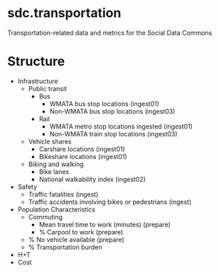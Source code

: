 # sdc.transportation
Transportation-related data and metrics for the Social Data Commons

# Structure

* Infrastructure
  * Public transit
    * Bus
      * WMATA bus stop locations (ingest01)
      * Non-WMATA bus stop locations (ingest03)
    * Rail
      * WMATA metro stop locations ingested (ingest01)
      * Non-WMATA train stop locations (ingest03)
  * Vehicle shares
    * Carshare locations (ingest01)
    * Bikeshare locations (ingest01)
  * Biking and walking
    * Bike lanes
    * National walkability index (ingest02)
* Safety
  * Traffic fatalities (ingest)
  * Traffic accidents involving bikes or pedestrians (ingest)
* Population Characteristics
  * Commuting
    * Mean travel time to work (minutes) (prepare)
    * % Carpool to work (prepare)
  * % No vehicle available (prepare)
  * % Transportation burden
* H+T
* Cost
